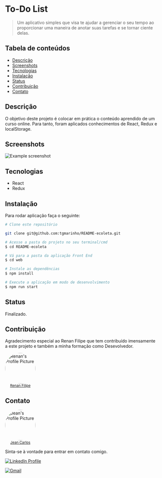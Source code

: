 # To-Do List

> Um aplicativo simples que visa te ajudar a gerenciar o seu tempo ao proporcionar uma maneira de anotar suas tarefas e se tornar ciente delas.

## Tabela de conteúdos

<!--ts-->

- [Descrição](#Descrição)
- [Screenshots](#Screenshots)
- [Tecnologias](#Tecnologias)
- [Instalação](#Instalação)
- [Status](#Status)
- [Contribuição](#Contribuição)
- [Contato](#Contato)

<!--te-->

## Descrição

O objetivo deste projeto é colocar em prática o conteúdo aprendido de um curso online. Para tanto, foram aplicados conhecimentos de React, Redux e localStorage.

## Screenshots

![Example screenshot](https://imgur.com/q9YDy36.jpg)

## Tecnologias

- React
- Redux

## Instalação

Para rodar aplicação faça o seguinte:

```bash
# Clone este repositório

git clone git@github.com:tgmarinho/README-ecoleta.git

# Acesse a pasta do projeto no seu terminal/cmd
$ cd README-ecoleta

# Vá para a pasta da aplicação Front End
$ cd web

# Instale as dependências
$ npm install

# Execute a aplicação em modo de desenvolvimento
$ npm run start
```

## Status

Finalizado.

## Contribuição

Agradecimento especial ao Renan Filipe que tem contribuído imensamente a este projeto e também a minha formação como Desevolvedor.

<div style="display:flex">
<a href="https://github.com/renanfilipe">
 <img height="auto" style="border-radius:50%" src="https://avatars0.githubusercontent.com/u/14853743?s=400&u=7aaa35230f9c5403140e545b802b21442432d15b&v=4" width="100px;" alt="Renan's Profile Picture"/>
 <br />
 <sub style="display:block; text-align:center;"><span >Renan Filipe</span></sub></a> <a href="https://github.com/renanfilipe" title="Renan's Profile Picture"></a>
</div>

## Contato

<div style="display:flex">
<a href="https://github.com/jeanmendescs">
 <img height="auto" style="border-radius:50%" src="https://avatars3.githubusercontent.com/u/57002849?s=400&u=fff71a8a729144edec9bfd51b2d6dd89af52e00a&v=4" width="100px;" alt="Jean's Profile Picture"/>
 <br />
 <sub style="display:block; text-align:center;"><span >Jean Carlos</span></sub></a> <a href="https://github.com/jeanmendescs" title="Jean's Profile Picture"></a>
</div>

Sinta-se à vontade para entrar em contato comigo.

<div style="display: inline-block;">
<a target:_blank href="https://www.linkedin.com/in/jean-mendes//"><img src="https://img.shields.io/badge/linkedin-%230077B5.svg?&style=for-the-badge&logo=linkedin&logoColor=white" alt="LinkedIn Profile" ></a>

<a href="mailto:mendes.jean.cs@gmail.com"><img src="https://img.shields.io/badge/gmail-D14836?&style=for-the-badge&logo=gmail&logoColor=white" alt="Gmail" ></a>

</div>

